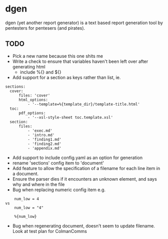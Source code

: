 # dgen
dgen (yet another report generator) is a text based report generation tool by pentesters for pentesers (and pirates).

## TODO

* Pick a new name because this one shits me
* Write a check to ensure that variables haven't been left over after generating html
  * include %{} and ${}
* Add support for a section as keys rather than list, ie.

```
sections:
  cover:
      files: 'cover'
      html_options: 
          - '--template=%{template_dir}/template-title.html'
  toc: 
      pdf_options:
          - '--xsl-style-sheet toc.template.xsl'
  section: 
      files:
          - 'exec.md'
          - 'intro.md'
          - 'finding1.md'
          - 'finding2.md'
          - 'appendix.md'
```

* Add support to include config.yaml as an option for generation
* rename 'sections' config item to 'document'
* Add feature to allow the specification of a filename for each line item in a document.
* Ensure the parser dies if it encounters an unknown element, and says why and where in the file
* Bug when replacing numeric config item e.g.

```
    num_low = 4
vs
    num_low = "4"

    %{num_low}
```

* Bug when regenerating document, doesn't seem to update filename. Look at test plan for ColmanComms